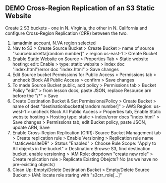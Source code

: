 ## DEMO Cross-Region Replication of an S3 Static Website
Create 2 S3 buckets - one in N. Virginia, the other in N. California and configure Cross-Region Replication (CRR) between the two.

1. iamadmin account, N.VA region selected
2. Nav to S3 > Create Source Bucket > Create Bucket > name of source "sourcebucketta[random number]" > region us-east-1 > Create Bucket
3. Enable Static Website on Source > Properties Tab > Static website hosting: edit: Enable > type: static website > index doc "index.html"/error doc "index.html" > Save changes
4. Edit Source bucket Permissions for Public Access > Permissions tab > uncheck Block All Public Access > confirm > Save changes
5. To made Source Bucket public, add policy > Permissions tab > Bucket Policy "edit" > from lesson docs, paste JSON, replace Resource arn before the "/*" > Save
6. Create Destination Bucket & Set Permissions/Policy > Create Bucket > name of dest "destinationbucketta[random number]" > AWS Region: us-west-1 > uncheck Block All Public Access > Properties tab, Enable Static website hosting > Hosting type: static > index/error docs "index.html" > Save changes > Permissions tab, edit Bucket policy, paste JSON, update ARN, Save 
7. Enable Cross-Region Replication (CRR): Source Bucket Management tab > Create replication rule > Enable Versioning > Replication rule name "staticwebsiteDR" > Status "Enabled" > Choose Rule Scope: "Apply to All objects in the bucket" > Destination: Browse S3, find destination bucket, enable versioning > IAM Role: dropdown "create new role" > Create replication rule > Replicate Existing Obejcts? No (as we have no pre-existing objects)
8. Clean Up: Empty/Delete Destination Bucket > Empty/Delete Source Bucket > IAM: locate role staring with "s3crr_role[...]"
